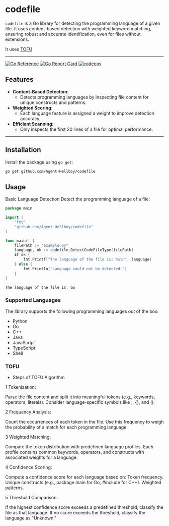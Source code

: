 # codefile

`codefile` is a Go library for detecting the programming language of a given file. It uses content-based detection with weighted keyword matching, ensuring robust and accurate identification, even for files without extensions.

It uses [TOFU](#TOFU)

---

[![Go Reference](https://pkg.go.dev/badge/github.com/Agent-Hellboy/codefile.svg)](https://pkg.go.dev/github.com/Agent-Hellboy/codefile)
[![Go Report Card](https://goreportcard.com/badge/github.com/Agent-Hellboy/codefile)](https://goreportcard.com/report/github.com/Agent-Hellboy/codefile)
[![codecov](https://codecov.io/gh/Agent-Hellboy/codefile/branch/main/graph/badge.svg)](https://codecov.io/gh/Agent-Hellboy/codefile)

## Features

- **Content-Based Detection**: 
  - Detects programming languages by inspecting file content for unique constructs and patterns.
- **Weighted Scoring**: 
  - Each language feature is assigned a weight to improve detection accuracy.
- **Efficient Scanning**:
  - Only inspects the first 20 lines of a file for optimal performance.

---

## Installation

Install the package using `go get`:

```bash
go get github.com/Agent-Hellboy/codefile
```

## Usage
Basic Language Detection
Detect the programming language of a file:

```go
package main

import (
	"fmt"
	"github.com/Agent-Hellboy/codefile"
)

func main() {
	filePath := "example.py"
	language, ok := codefile.DetectCodeFileType(filePath)
	if ok {
		fmt.Printf("The language of the file is: %s\n", language)
	} else {
		fmt.Println("Language could not be detected.")
	}
}

The language of the file is: Go
```

### Supported Languages
The library supports the following programming languages out of the box:

- Python
- Go
- C++
- Java
- JavaScript
- TypeScript
- Shell

### TOFU 

- Steps of TOFU Algorithm

1 Tokenization:

Parse the file content and split it into meaningful tokens (e.g., keywords, operators, literals).
Consider language-specific symbols like ;, {}, and ().

2 Frequency Analysis:

Count the occurrences of each token in the file.
Use this frequency to weigh the probability of a match for each programming language.

3 Weighted Matching:

Compare the token distribution with predefined language profiles.
Each profile contains common keywords, operators, and constructs with associated weights for a language.

4 Confidence Scoring:

Compute a confidence score for each language based on:
Token frequency.
Unique constructs (e.g., package main for Go, #include for C++).
Weighted patterns.

5 Threshold Comparison:

If the highest confidence score exceeds a predefined threshold, classify the file as that language.
If no score exceeds the threshold, classify the language as "Unknown."
